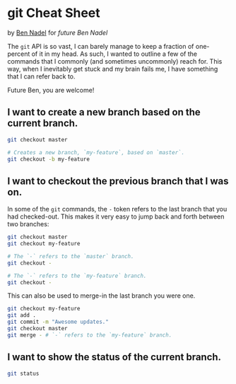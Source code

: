 
# git Cheat Sheet

by [Ben Nadel][bennadel] for _future Ben Nadel_

The `git` API is so vast, I can barely manage to keep a fraction of one-percent of it in my head. As such, I wanted to outline a few of the commands that I commonly (and sometimes uncommonly) reach for. This way, when I inevitably get stuck and my brain fails me, I have something that I can refer back to.

Future Ben, you are welcome!

## I want to create a new branch based on the current branch.

```sh
git checkout master

# Creates a new branch, `my-feature`, based on `master`.
git checkout -b my-feature
```

## I want to checkout the previous branch that I was on.

In some of the `git` commands, the `-` token refers to the last branch that you had checked-out. This makes it very easy to jump back and forth between two branches:

```sh
git checkout master
git checkout my-feature

# The `-` refers to the `master` branch.
git checkout -

# The `-` refers to the `my-feature` branch.
git checkout -
```

This can also be used to merge-in the last branch you were one.

```sh
git checkout my-feature
git add .
git commit -m "Awesome updates."
git checkout master
git merge - # `-` refers to the `my-feature` branch.
```


## I want to show the status of the current branch.

```sh
git status
```







[bennadel]: https://www.bennadel.com

